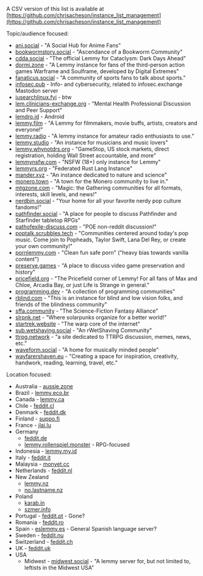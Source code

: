 A CSV version of this list is available at [https://github.com/chrisacheson/instance_list_management](https://github.com/chrisacheson/instance_list_management)

Topic/audience focused:

- [ani.social](http://ani.social/) - "A Social Hub for Anime Fans"
- [bookwormstory.social](http://bookwormstory.social/) - "Ascendance of a Bookworm Community"
- [cdda.social](http://cdda.social/) - "The official Lemmy for Cataclysm: Dark Days Ahead"
- [dormi.zone](http://dormi.zone/) - "A Lemmy instance for fans of the third-person action games Warframe and Soulframe, developed by Digital Extremes"
- [fanaticus.social](http://fanaticus.social/) - "A community of sports fans to talk about sports."
- [infosec.pub](http://infosec.pub/) - Info- and cybersecurity, related to infosec.exchange Mastodon server
- [iusearchlinux.fyi](http://iusearchlinux.fyi/) - btw
- [lem.clinicians-exchange.org](http://lem.clinicians-exchange.org/) - "Mental Health Professional Discussion and Peer Support"
- [lemdro.id](http://lemdro.id/) - Android
- [lemmy.film](http://lemmy.film/) - "A Lemmy for filmmakers, movie buffs, artists, creators and everyone!"
- [lemmy.radio](http://lemmy.radio/) - "A lemmy instance for amateur radio enthusiasts to use."
- [lemmy.studio](http://lemmy.studio/) - "An instance for musicians and music lovers"
- [lemmy.whynotdrs.org](http://lemmy.whynotdrs.org/) - "GameStop, US stock markets, direct registration, holding Wall Street accountable, and more"
- [lemmynsfw.com](http://lemmynsfw.com/) - "NSFW (18+) only instance for Lemmy"
- [lemmyrs.org](http://lemmyrs.org/) - "Federated Rust Lang Instance"
- [mander.xyz](http://mander.xyz/) - "An instance dedicated to nature and science"
- [monero.town](http://monero.town/) - "A town for the Monero community to live in."
- [mtgzone.com](http://mtgzone.com/) - "Magic: the Gathering communities for all formats, interests, skill levels, and news!"
- [nerdbin.social](http://nerdbin.social/) - "Your home for all your favorite nerdy pop culture fandoms!"
- [pathfinder.social](http://pathfinder.social/) - "A place for people to discuss Pathfinder and Starfinder tabletop RPGs"
- [pathofexile-discuss.com](http://pathofexile-discuss.com/) - "POE non-reddit discussion!"
- [poptalk.scrubbles.tech](http://poptalk.scrubbles.tech/) - "Communities centered around today's pop music. Come join to Popheads, Taylor Swift, Lana Del Rey, or create your own community!"
- [pornlemmy.com](http://pornlemmy.com/) - "Clean fun safe porn" ("heavy bias towards vanilla content")
- [preserve.games](http://preserve.games/) - "A place to discuss video game preservation and history"
- [pricefield.org](http://pricefield.org/) - "The Pricefield corner of Lemmy! For all fans of Max and Chloe, Arcadia Bay, or just Life is Strange in general."
- [programming.dev](http://programming.dev/) - "A collection of programming communities"
- [rblind.com](http://rblind.com/) - "This is an instance for blind and low vision folks, and friends of the blindness community"
- [sffa.community](http://sffa.community/) - "The Science-Fiction Fantasy Alliance"
- [slrpnk.net](http://slrpnk.net/) - "Where solarpunks organize for a better world!"
- [startrek.website](http://startrek.website/) - "The warp core of the internet"
- [sub.wetshaving.social](http://sub.wetshaving.social/) - "An rWetShaving Community"
- [ttrpg.network](http://ttrpg.network/) - "a site dedicated to TTRPG discussion, memes, news, etc."
- [waveform.social](http://waveform.social/) - "A home for musically minded people"
- [wayfarershaven.eu](http://wayfarershaven.eu/) - "Creating a space for inspiration, creativity, handwork, reading, learning, travel, etc."

Location focused:

- Australia - [aussie.zone](http://aussie.zone/)
- Brazil - [lemmy.eco.br](http://lemmy.eco.br/)
- Canada - [lemmy.ca](http://lemmy.ca/)
- Chile - [feddit.cl](http://feddit.cl/)
- Denmark - [feddit.dk](http://feddit.dk/)
- Finland - [suppo.fi](http://suppo.fi/)
- France - [jlai.lu](http://jlai.lu/)
- Germany
    - [feddit.de](http://feddit.de/)
    - [lemmy.rollenspiel.monster](http://lemmy.rollenspiel.monster/) - RPG-focused
- Indonesia - [lemmy.my.id](http://lemmy.my.id/)
- Italy - [feddit.it](http://feddit.it/)
- Malaysia - [monyet.cc](http://monyet.cc/)
- Netherlands - [feddit.nl](http://feddit.nl/)
- New Zealand
    - [lemmy.nz](http://lemmy.nz/)
    - [no.lastname.nz](http://no.lastname.nz/)
- Poland
    - [karab.in](http://karab.in/)
    - [szmer.info](http://szmer.info/)
- Portugal - [feddit.pt](http://feddit.pt/) - Gone?
- Romania - [feddit.ro](http://feddit.ro/)
- Spain - [eslemmy.es](http://eslemmy.es/) - General Spanish language server?
- Sweden - [feddit.nu](http://feddit.nu/)
- Switzerland - [feddit.ch](http://feddit.ch/)
- UK - [feddit.uk](http://feddit.uk/)
- USA
    - Midwest - [midwest.social](http://midwest.social/) - "A lemmy server for, but not limited to, leftists in the Midwest USA"
